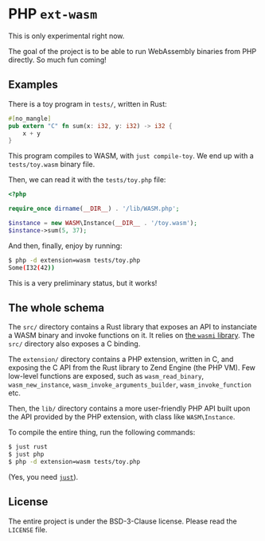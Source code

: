 # PHP `ext-wasm`

This is only experimental right now.

The goal of the project is to be able to run WebAssembly binaries from
PHP directly. So much fun coming!

## Examples

There is a toy program in `tests/`, written in Rust:

```rust
#[no_mangle]
pub extern "C" fn sum(x: i32, y: i32) -> i32 {
    x + y
}
```

This program compiles to WASM, with `just compile-toy`. We end up with
a `tests/toy.wasm` binary file.

Then, we can read it with the `tests/toy.php` file:

```php
<?php

require_once dirname(__DIR__) . '/lib/WASM.php';

$instance = new WASM\Instance(__DIR__ . '/toy.wasm');
$instance->sum(5, 37);
```

And then, finally, enjoy by running:

```sh
$ php -d extension=wasm tests/toy.php
Some(I32(42))
```

This is a very preliminary status, but it works!

## The whole schema

The `src/` directory contains a Rust library that exposes an API to
instanciate a WASM binary and invoke functions on it. It relies on
[the `wasmi` library](https://github.com/paritytech/wasmi). The `src/`
directory also exposes a C binding.

The `extension/` directory contains a PHP extension, written in C, and
exposing the C API from the Rust library to Zend Engine (the PHP
VM). Few low-level functions are exposed, such as `wasm_read_binary`,
`wasm_new_instance`, `wasm_invoke_arguments_builder`,
`wasm_invoke_function` etc.

Then, the `lib/` directory contains a more user-friendly PHP API built
upon the API provided by the PHP extension, with class like
`WASM\Instance`.

To compile the entire thing, run the following commands:

```sh
$ just rust
$ just php
$ php -d extension=wasm tests/toy.php
```

(Yes, you need [`just`](https://github.com/casey/just/)).

## License

The entire project is under the BSD-3-Clause license. Please read the
`LICENSE` file.

